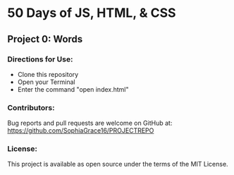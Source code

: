 # 50 Days of JS, HTML, & CSS 
## Project 0: Words

### Directions for Use:

* Clone this repository
* Open your Terminal
* Enter the command "open index.html"

### Contributors:

Bug reports and pull requests are welcome on GitHub at:
https://github.com/SophiaGrace16/PROJECTREPO

### License:

This project is  available as open source under the terms of the MIT License.
